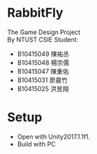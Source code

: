 # RabbitFly
The Game Design Project  
By NTUST CSIE Student:

* B10415049 陳祐丞
* B10415048 楊宗儒
* B10415047 陳重佑
* B10415031 廖晨竹
* B10415025 洪昱翔



# Setup
* Open with Unity2017.1.1f1.
* Build with PC 